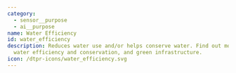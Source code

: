 ```yaml
---
category: 
  - sensor__purpose
  - ai__purpose
name: Water Efficiency
id: water_efficiency
description: Reduces water use and/or helps conserve water. Find out more about
  water efficiency and conservation, and green infrastructure.
icon: /dtpr-icons/water_efficiency.svg
---
```

